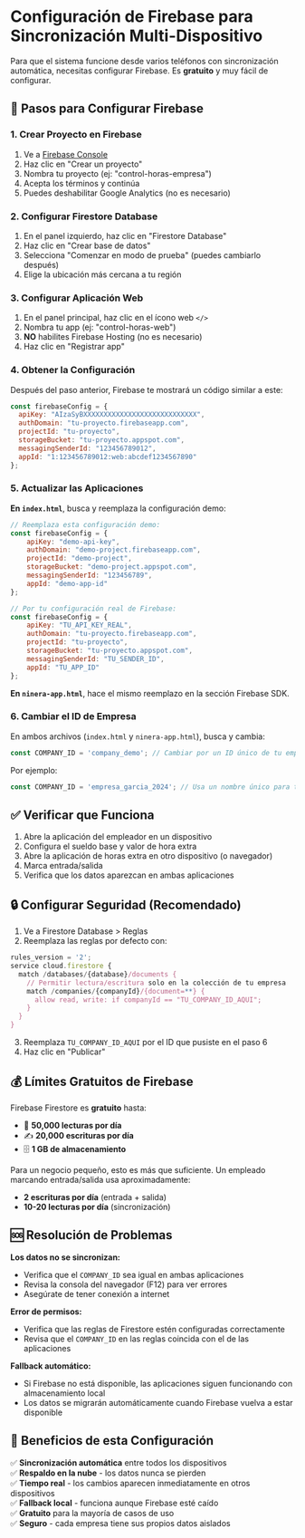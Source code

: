 # Configuración de Firebase para Sincronización Multi-Dispositivo

Para que el sistema funcione desde varios teléfonos con sincronización automática, necesitas configurar Firebase. Es **gratuito** y muy fácil de configurar.

## 🚀 Pasos para Configurar Firebase

### 1. Crear Proyecto en Firebase
1. Ve a [Firebase Console](https://console.firebase.google.com/)
2. Haz clic en "Crear un proyecto"
3. Nombra tu proyecto (ej: "control-horas-empresa")
4. Acepta los términos y continúa
5. Puedes deshabilitar Google Analytics (no es necesario)

### 2. Configurar Firestore Database
1. En el panel izquierdo, haz clic en "Firestore Database"
2. Haz clic en "Crear base de datos"
3. Selecciona "Comenzar en modo de prueba" (puedes cambiarlo después)
4. Elige la ubicación más cercana a tu región

### 3. Configurar Aplicación Web
1. En el panel principal, haz clic en el ícono web `</>`
2. Nombra tu app (ej: "control-horas-web")
3. **NO** habilites Firebase Hosting (no es necesario)
4. Haz clic en "Registrar app"

### 4. Obtener la Configuración
Después del paso anterior, Firebase te mostrará un código similar a este:

```javascript
const firebaseConfig = {
  apiKey: "AIzaSyBXXXXXXXXXXXXXXXXXXXXXXXXXXXX",
  authDomain: "tu-proyecto.firebaseapp.com",
  projectId: "tu-proyecto",
  storageBucket: "tu-proyecto.appspot.com",
  messagingSenderId: "123456789012",
  appId: "1:123456789012:web:abcdef1234567890"
};
```

### 5. Actualizar las Aplicaciones

**En `index.html`**, busca y reemplaza la configuración demo:

```javascript
// Reemplaza esta configuración demo:
const firebaseConfig = {
    apiKey: "demo-api-key",
    authDomain: "demo-project.firebaseapp.com",
    projectId: "demo-project",
    storageBucket: "demo-project.appspot.com",
    messagingSenderId: "123456789",
    appId: "demo-app-id"
};

// Por tu configuración real de Firebase:
const firebaseConfig = {
    apiKey: "TU_API_KEY_REAL",
    authDomain: "tu-proyecto.firebaseapp.com",
    projectId: "tu-proyecto",
    storageBucket: "tu-proyecto.appspot.com",
    messagingSenderId: "TU_SENDER_ID",
    appId: "TU_APP_ID"
};
```

**En `ninera-app.html`**, hace el mismo reemplazo en la sección Firebase SDK.

### 6. Cambiar el ID de Empresa

En ambos archivos (`index.html` y `ninera-app.html`), busca y cambia:

```javascript
const COMPANY_ID = 'company_demo'; // Cambiar por un ID único de tu empresa
```

Por ejemplo:
```javascript
const COMPANY_ID = 'empresa_garcia_2024'; // Usa un nombre único para tu empresa
```

## ✅ Verificar que Funciona

1. Abre la aplicación del empleador en un dispositivo
2. Configura el sueldo base y valor de hora extra
3. Abre la aplicación de horas extra en otro dispositivo (o navegador)
4. Marca entrada/salida
5. Verifica que los datos aparezcan en ambas aplicaciones

## 🔒 Configurar Seguridad (Recomendado)

1. Ve a Firestore Database > Reglas
2. Reemplaza las reglas por defecto con:

```javascript
rules_version = '2';
service cloud.firestore {
  match /databases/{database}/documents {
    // Permitir lectura/escritura solo en la colección de tu empresa
    match /companies/{companyId}/{document=**} {
      allow read, write: if companyId == "TU_COMPANY_ID_AQUI";
    }
  }
}
```

3. Reemplaza `TU_COMPANY_ID_AQUI` por el ID que pusiste en el paso 6
4. Haz clic en "Publicar"

## 💰 Límites Gratuitos de Firebase

Firebase Firestore es **gratuito** hasta:
- 📖 **50,000 lecturas por día**
- ✍️ **20,000 escrituras por día**  
- 🗄️ **1 GB de almacenamiento**

Para un negocio pequeño, esto es más que suficiente. Un empleado marcando entrada/salida usa aproximadamente:
- **2 escrituras por día** (entrada + salida)
- **10-20 lecturas por día** (sincronización)

## 🆘 Resolución de Problemas

**Los datos no se sincronizan:**
- Verifica que el `COMPANY_ID` sea igual en ambas aplicaciones
- Revisa la consola del navegador (F12) para ver errores
- Asegúrate de tener conexión a internet

**Error de permisos:**
- Verifica que las reglas de Firestore estén configuradas correctamente
- Revisa que el `COMPANY_ID` en las reglas coincida con el de las aplicaciones

**Fallback automático:**
- Si Firebase no está disponible, las aplicaciones siguen funcionando con almacenamiento local
- Los datos se migrarán automáticamente cuando Firebase vuelva a estar disponible

## 🎯 Beneficios de esta Configuración

✅ **Sincronización automática** entre todos los dispositivos  
✅ **Respaldo en la nube** - los datos nunca se pierden  
✅ **Tiempo real** - los cambios aparecen inmediatamente en otros dispositivos  
✅ **Fallback local** - funciona aunque Firebase esté caído  
✅ **Gratuito** para la mayoría de casos de uso  
✅ **Seguro** - cada empresa tiene sus propios datos aislados 